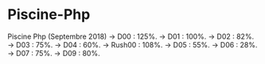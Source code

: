 # Piscine-Php
Piscine Php (Septembre 2018)
-> D00 : 125%.
-> D01 : 100%.
-> D02 :  82%.
-> D03 :  75%.
-> D04 :  60%.
-> Rush00 : 108%.
-> D05 : 55%.
-> D06 : 28%.
-> D07 : 75%.
-> D09 : 80%.
